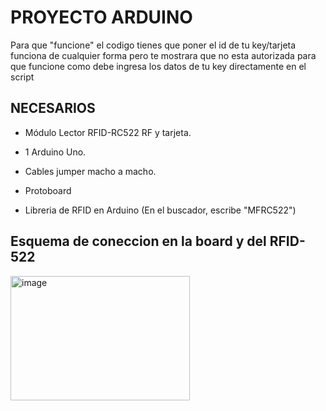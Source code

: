 # PROYECTO ARDUINO 

Para que "funcione" el codigo tienes que poner el id de tu key/tarjeta funciona de cualquier forma pero te mostrara que no esta autorizada para que funcione como debe ingresa los datos de tu key directamente en el script

## NECESARIOS
* Módulo Lector RFID-RC522 RF y tarjeta.

* 1 Arduino Uno.

* Cables jumper macho a macho.

* Protoboard

* Libreria de RFID en Arduino (En el buscador, escribe "MFRC522")

## Esquema de coneccion en la board y del RFID-522

<img width="287" height="199" alt="image" src="https://github.com/user-attachments/assets/d4ca4459-8918-4c9a-9f13-66e90023361a" />
